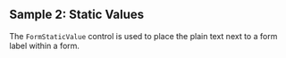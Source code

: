 ## Sample 2: Static Values

The `FormStaticValue` control is used to place the plain text next to a form label within a form.